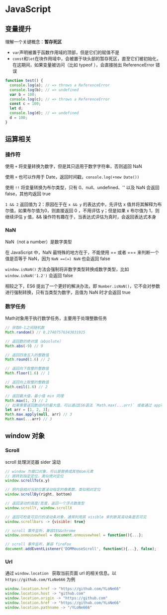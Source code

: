 # JavaScript

## 变量提升

理解一个关键概念：**暂存死区**

- `var`声明被置于函数作用域的顶部，但是它们的赋值不是
- `const`和`let`在块作用域中，会被置于块头部的暂存死区，直至它们被初始化，在这期间，如果变量被访问（比如 typeof ），会直接抛出 ReferenceError 错误

```javascript
function test() {
  console.log(a); // => throws a ReferenceError
  console.log(b); // => undefined
  var b = 100;
  console.log(c); // => throws a ReferenceError
  const c = 100;
  let d;
  console.log(d); // => undefined
  d = 100;
}
```


## 运算相关

### 操作符

使用 `+` 将变量转换为数字，但是其只适用于数字字符串，否则返回 NaN

使用 `+` 也可以作用于 Date，返回时间戳，`console.log(+new Date())`

使用 `!!` 将变量转换为布尔类型，只有 0、null、undefined、'' 以及 NaN 会返回 false，其他均返回 true

`1 && 2` 返回值为 2：原因在于在 `x && y` 的表达式中，先评估 x 值并将其解释为布尔值，如果布尔值为0，则直接返回 0 ，不用评估 y；但是如果 x 布尔值为 1，则继续评估 y 值，&& 操作符有趣在于，当表达式评估为真时，会返回表达式本身

### NaN

NaN（not a number）是数字类型

在 JavaScript 中，NaN 最特殊的地方在于，不能使用 == 或者 === 来判断一个值是否等于 NaN，因为 `NaN ==(=) NaN` 也会返回 false

`window.isNaN()` 方法会强制将非数字类型转换成数字类型，比如 `window.isNaN('1.2')` 会返回 false

相较之下，ES6 提出了一个更好的解决办法，即 `Number.isNaN()`，它不会对参数进行强制转换，只有当类型为数字，且值为 NaN 时才会返回 true

### 数学任务

Math对象用于执行数学任务，主要用于处理整数任务

```javascript
// 获取0-1之间随机数
Math.random() // 0.27407576343031925

// 返回数的绝对值（absolute）
Math.abs(-9) // 9

// 返回四舍五入的整数值
Math.round(1.6) // 2

// 返回向下取整的整数值
Math.floor(1.6) // 1

// 返回向上取整的整数值
Math.ceil(1.6) // 2

// 返回最大值，最小值 min 同理
Math.max(1, 2) // 2
// 如果需要返回数组内的最大值，可以通过ES6语法 `Math.max(...arr)` 或者通过 apply 方法 `Math.max.apply(null, arr)`
let arr = [1, 2, 3];
Math.max.apply(null, arr) // 3
Math.max(...arr) // 3
```


## window 对象

### Scroll

scroll 处理浏览器 sider 滚动

```javascript
// window 为窗口对象，可以是替换成其他dom元素
// 跳转到指定定位，类似绝对定位
window.scrollTo(x,y)

// 把内容相对当前位置滚动指定的像素数，类似相对定位
window.scrollBy(right, bottom)

// 返回滚动的高度/宽度，返回一个浮点数类型
window.scrollY, window.scrollX

// 返回可检查可见行的滚动条对象，通常利用其 visible 来判断其滚动条是否可见
window.scrollbars -> {visible: true}

// scroll 事件监听，兼容IE&&chrome
window.onmousewheel = document.onmousewheel = function(){...};

// scroll 事件监听，兼容 fireFox
document.addEventListener('DOMMouseScroll', function(){...}, false);
```

### Url

通过 `window.location ` 获取当前页面 url 的相关信息。以 `https://github.com/YLoNe666` 为例

```javascript
window.location.href -> "https://github.com/YLoNe66"
window.location.host -> "github.com"
window.location.origin -> "https://github.com"
window.location.href -> "https://github.com/YLoNe66"
window.location.pathname -> "/YLoNe666"
```